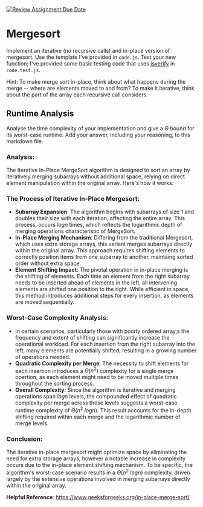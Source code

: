 [![Review Assignment Due Date](https://classroom.github.com/assets/deadline-readme-button-24ddc0f5d75046c5622901739e7c5dd533143b0c8e959d652212380cedb1ea36.svg)](https://classroom.github.com/a/1uurLsu5)
# Mergesort

Implement an iterative (no recursive calls) and in-place version of mergesort.
Use the template I've provided in `code.js`. Test your new function; I've
provided some basic testing code that uses
[jsverify](https://jsverify.github.io/) in `code.test.js`.

Hint: To make merge sort in-place, think about what happens during the merge --
where are elements moved to and from? To make it iterative, think about the
part of the array each recursive call considers.

## Runtime Analysis

Analyse the time complexity of your implementation and give a $\Theta$ bound for
its worst-case runtime. Add your answer, including your reasoning, to this
markdown file.

### Analysis:
The Iterative In-Place MergeSort algorithm is designed to sort an array by iteratively merging subarrays without additional space, relying on direct element manipulation within the original array. Here's how it works:

### **The Process of Iterative In-Place Mergesort**:
- **Subarray Expansion**: The algorithm begins with subarrays of size 1 and doubles their size with each iteration, affecting the entire array. This process, occurs $log n$ times, which reflects the logarithmic depth of merging operations characteristic of MergeSort.
- **In-Place Merging Mechanism**: Differing from the traditional Mergesort, which uses extra storage arrays, this variant merges subarrays directly within the original array. This approach requires shifting elements to correctly position items from one subarray to another, maintaing sorted order without extra space.
- **Element Shifting Impact**: The pivotal operation in in-place merging is the shifting of elements. Each time an element from the right subarray needs to be inserted ahead of elements in the left, all intervening elements are shifted one position to the right. While efficient in space, this method introduces additional steps for every insertion, as elements are moved sequentially.

### **Worst-Case Complexity Analysis**:
- In certain scenarios, particularly those with poorly ordered array,s the frequency and extent of shifting can significantly increase the operational workload. For each insertion from the right subarray into the left, many elements are potentially shifted, resulting in a growing number of operations needed.
- **Quadratic Complexity per Merge**: The necessity to shift elements for each insertion introduces a $Θ(n^2)$ complexity for a single merge opertion, as each element might need to be moved multiple times throughout the sorting process.
- **Overall Complexity**: Since the algorithm is iterative and merging operations span $log n$ levels, the compounded effect of quadratic complexity per merge across these levels suggests a worst-case runtime complexity of $Θ(n^2\ logn)$. This result accounts for the in-depth shifting required within each merge and the logarithmic number of merge levels.

### Conclusion:
The iterative in-place mergesort might optimize space by eliminating the need for extra storage arrays, however a notable increase in complexity occurs due to the in-place element shifting mechanism. To be specific, the algorithm's worst-case scenario results in a $Θ(n^2\ logn)$ complexity, driven largely by the extensive operations involved in merging subarrays directly within the original array. 

**Helpful Reference**: https://www.geeksforgeeks.org/in-place-merge-sort/

